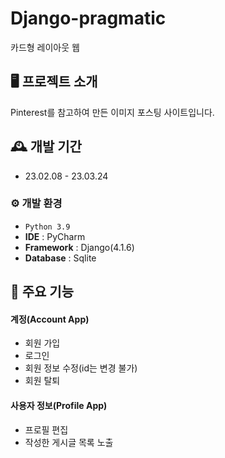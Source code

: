 # Django-pragmatic
카드형 레이아웃 웹


## 🖥️ 프로젝트 소개
Pinterest를 참고하여 만든 이미지 포스팅 사이트입니다.
<br>

## 🕰️ 개발 기간
* 23.02.08 - 23.03.24

### ⚙️ 개발 환경
- `Python 3.9`
- **IDE** : PyCharm
- **Framework** : Django(4.1.6)
- **Database** : Sqlite

## 📌 주요 기능
#### 계정(Account App)
- 회원 가입
- 로그인
- 회원 정보 수정(id는 변경 불가)
- 회원 탈퇴

#### 사용자 정보(Profile App)
- 프로필 편집
- 작성한 게시글 목록 노출
